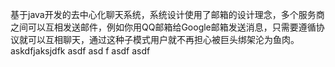 基于java开发的去中心化聊天系统，系统设计使用了邮箱的设计理念，多个服务商之间可以互相发送邮件，例如你用QQ邮箱给Google邮箱发送消息，只需要遵循协议就可以互相聊天，通过这种子模式用户就不再担心被巨头绑架沦为鱼肉。
askdfjaksjdfk
asdf
asd
f
asdf
asdf